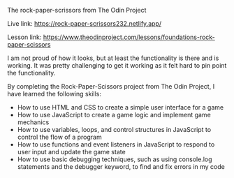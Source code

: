 The rock-paper-scrissors from The Odin Project

Live link: https://rock-paper-scrissors232.netlify.app/

Lesson link: https://www.theodinproject.com/lessons/foundations-rock-paper-scissors

I am not proud of how it looks, but at least the functionality is there and is working. It was pretty challenging to get it working as it felt hard to pin point the functionality.

By completing the Rock-Paper-Scissors project from The Odin Project, I have learned the following skills:

  - How to use HTML and CSS to create a simple user interface for a game
- How to use JavaScript to create a game logic and implement game mechanics
- How to use variables, loops, and control structures in JavaScript to control the flow of a program
- How to use functions and event listeners in JavaScript to respond to user input and update the game state
 - How to use basic debugging techniques, such as using console.log statements and the debugger keyword, to find and fix errors in my code
